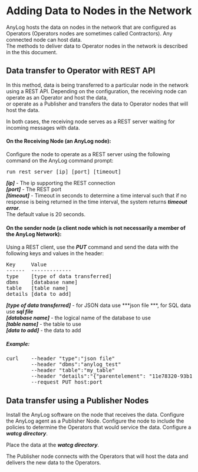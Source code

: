 # Adding Data to Nodes in the Network
 
 AnyLog hosts the data on nodes in the network that are configured as Operators (Operators nodes are sometimes called Contractors).
 Any connected node can host data.  
 The methods to deliver data to Operator nodes in the network is described in the this document.
 
 ## Data transfer to Operator with REST API
 
 In this method, data is being transferred to a particular node in the network using a REST API.
 Depending on the configuration, the receiving node can operate as an Operator and host the data,  
 or operate as a Publisher and transfers the data to Operator nodes that will host the data.
  
 In both cases, the receiving node serves as a REST server waiting for incoming messages with data.
 
 #### On the Receiving Node (an AnyLog node): 
 Configure the node to operate as a REST server using the following command on the AnyLog command prompt:
 
<pre>
run rest server [ip] [port] [timeout]
</pre>
***[ip]*** - The ip supporting the REST connection  
***[port]*** - The REST port  
***[timeout]*** - Timeout in seconds to determine a time interval such that if no response is being returned in the time interval, the system returns ***timeout error***.  
The default value is 20 seconds.
    
 #### On the sender node (a client node which is not necessarily a member of the AnyLog Network):
 
Using a REST client, use the ***PUT*** command and send the data with the following keys and values in the header:  
<pre>
Key     Value
------  -------------
type    [type of data transferred]
dbms    [database name]
table   [table name]
details [data to add]
</pre>

***[type of data transferred]*** - for JSON data use ***json file ***, for SQL data use ***sql file***     
***[database name]*** - the logical name of the database to use  
***[table name]*** - the table to use  
***[data to add]*** - the data to add  

##### Example:

<pre>
curl    --header "type":"json file"  
        --header "dbms":"anylog_test" 
        --header "table":"my_table"
        --header "details":"{"parentelement": "11e78320-93b1-11e9-b465-d4856454f4ba", "webid": "F1AbEfLbwwL8F6EiShvDV-QH70AIIPnEbGT6RG0ZdSFZFT0ugL19tYGrwdFojNpadLPwI4gWE9NUEFTUy1MSVRTTFxMSVRTQU5MRUFORFJPXFNBTiBTRUJBU1RJQU4gMjg4MVxSRU1PVEUtU0VSVkVSLUFORFJFU3xQSU5H", "device_name": "REMOTE-SERVER-ANDRES", "value": 168, "timestamp": "2019-10-11T17:13:39.0430145Z"}"
        --request PUT host:port
</pre>


 ## Data transfer using a Publisher Nodes
 
 Install the AnyLog software on the node that receives the data.
 Configure the AnyLog agent as a Publisher Node.
 Configure the node to include the policies to determine the Operators that would service the data.
 Configure a ***watcg directory***.
 
 Place the data at the ***watcg directory***.
 
 The Publisher node connects with the Operators that will host the data and delivers the new data to the Operators.
  
 
 
